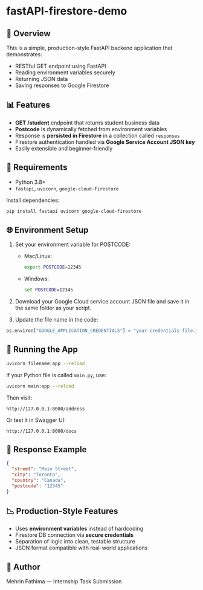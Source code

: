 # fastAPI-firestore-demo

## 🚀 Overview

This is a simple, production-style FastAPI backend application that demonstrates:

* RESTful GET endpoint using FastAPI
* Reading environment variables securely
* Returning JSON data
* Saving responses to Google Firestore

## 📊 Features

* **GET /student** endpoint that returns student business data
* **Postcode** is dynamically fetched from environment variables
* Response is **persisted in Firestore** in a collection called `responses`
* Firestore authentication handled via **Google Service Account JSON key**
* Easily extensible and beginner-friendly

## 📝 Requirements

* Python 3.8+
* `fastapi`, `uvicorn`, `google-cloud-firestore`

Install dependencies:

```bash
pip install fastapi uvicorn google-cloud-firestore
```

## 🌐 Environment Setup

1. Set your environment variable for POSTCODE:

   * Mac/Linux:

     ```bash
     export POSTCODE=12345
     ```
   * Windows:

     ```cmd
     set POSTCODE=12345
     ```

2. Download your Google Cloud service account JSON file and save it in the same folder as your script.

3. Update the file name in the code:

```python
os.environ["GOOGLE_APPLICATION_CREDENTIALS"] = "your-credentials-file.json"
```

## 🔧 Running the App

```bash
uvicorn filename:app --reload
```

If your Python file is called `main.py`, use:

```bash
uvicorn main:app --reload
```

Then visit:

```
http://127.0.0.1:8000/address
```

Or test it in Swagger UI:

```
http://127.0.0.1:8000/docs
```

## 📃 Response Example

```json
{
  "street": "Main Street",
  "city": "Toronto",
  "country": "Canada",
  "postcode": "12345"
}
```

## 📉 Production-Style Features

* Uses **environment variables** instead of hardcoding
* Firestore DB connection via **secure credentials**
* Separation of logic into clean, testable structure
* JSON format compatible with real-world applications

## 💼 Author

Mehrin Fathima — Internship Task Submission

